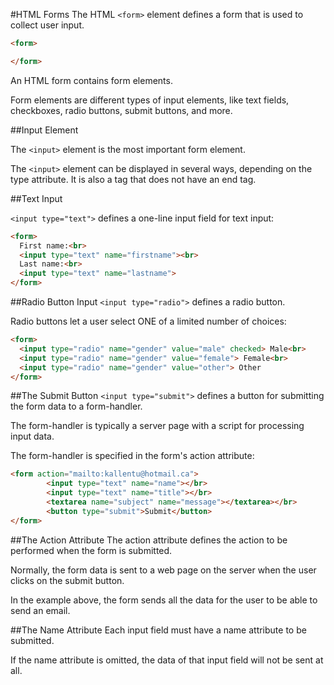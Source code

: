 #HTML Forms
The HTML ```<form>``` element defines a form that is used to collect user input.

```html
<form>

</form>
```

An HTML form contains form elements.

Form elements are different types of input elements, like text fields, checkboxes, radio buttons, submit buttons, and more.


##Input Element

The ```<input>``` element is the most important form element.

The ```<input>``` element can be displayed in several ways, depending on the type attribute. It is also a tag that does not have an end tag.


##Text Input

```<input type="text">``` defines a one-line input field for text input:

```html
<form>
  First name:<br>
  <input type="text" name="firstname"><br>
  Last name:<br>
  <input type="text" name="lastname">
</form>
```

##Radio Button Input
```<input type="radio">``` defines a radio button.

Radio buttons let a user select ONE of a limited number of choices:

```html
<form>
  <input type="radio" name="gender" value="male" checked> Male<br>
  <input type="radio" name="gender" value="female"> Female<br>
  <input type="radio" name="gender" value="other"> Other
</form>
```

##The Submit Button
```<input type="submit">``` defines a button for submitting the form data to a form-handler.

The form-handler is typically a server page with a script for processing input data.

The form-handler is specified in the form's action attribute:

```html
<form action="mailto:kallentu@hotmail.ca">
        <input type="text" name="name"></br>
        <input type="text" name="title"></br>
        <textarea name="subject" name="message"></textarea></br>
        <button type="submit">Submit</button>
</form>
```

##The Action Attribute
The action attribute defines the action to be performed when the form is submitted.

Normally, the form data is sent to a web page on the server when the user clicks on the submit button.

In the example above, the form sends all the data for the user to be able to send an email.

##The Name Attribute
Each input field must have a name attribute to be submitted.

If the name attribute is omitted, the data of that input field will not be sent at all.
